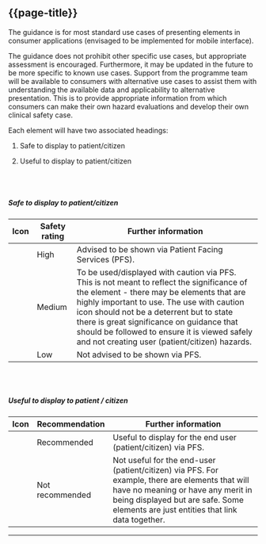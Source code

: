## {{page-title}}


The guidance is for most standard use cases of presenting elements in consumer applications (envisaged to be implemented for mobile interface). 

The guidance does not prohibit other specific use cases, but appropriate assessment is encouraged. Furthermore, it may be updated in the future to be more specific to known use cases. Support from the programme team will be available to consumers with alternative use cases to assist them with understanding the available data and applicability to alternative presentation. This is to provide appropriate information from which consumers can make their own hazard evaluations and develop their own clinical safety case.</p>


Each element will have two associated headings:

1. Safe to display to patient/citizen

2. Useful to display to patient/citizen

<br></br>

##### Safe to display to patient/citizen	

<table data-responsive>
    <thead>
        <tr>
            <th>Icon</th>
            <th>Safety rating</th>
            <th>Further information</th>
        </tr>
    </thead>
    <tbody>
        <tr>
            <td><span class="fas fa-check-circle text-success fa-lg"></span></td>
            <td>High</td>
            <td>Advised to be shown via Patient Facing Services (PFS).</td>
        </tr>
        <tr>
            <td><span class="fas fa-exclamation-circle text-warning fa-lg"></span></td>
            <td>Medium</td>
            <td>To be used/displayed with caution via PFS. This is not meant to reflect the significance of the element - there may be elements that are highly important to use. The use with caution icon should not be a deterrent but to state there is great significance on guidance that should be followed to ensure it is viewed safely and not creating user (patient/citizen) hazards.</td>
        </tr>
        <tr>
            <td><span class="fas fa-times-circle text-danger fa-lg"></span></td>
            <td>Low</td>
            <td>Not advised to be shown via PFS.</td>
        </tr>
    </tbody>
</table>

<br></br>

##### Useful to display to patient / citizen

<table data-responsive>
    <thead>
        <tr>
            <th>Icon</th>
            <th>Recommendation</th>
            <th>Further information</th>
        </tr>
    </thead>
    <tbody>
        <tr>
            <td><span class="fas fa-check-circle text-success fa-lg"></span></td>
            <td>Recommended</td>
            <td>Useful to display for the end user (patient/citizen) via PFS.</td>
        </tr>
        <tr>
            <td><span class="fas fa-times-circle text-danger fa-lg"></span></td>
            <td>Not recommended</td>
            <td>Not useful for the end-user (patient/citizen) via PFS. For example, there are elements that will have no meaning or have any merit in being displayed but are safe. Some elements are just entities that link data together.</td>
        </tr>
    </tbody>
</table>

---

</br>